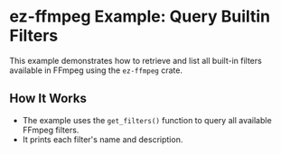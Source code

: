 # ez-ffmpeg Example: Query Builtin Filters

This example demonstrates how to retrieve and list all built-in filters available in FFmpeg using the `ez-ffmpeg` crate.

## How It Works

- The example uses the `get_filters()` function to query all available FFmpeg filters.
- It prints each filter's name and description.